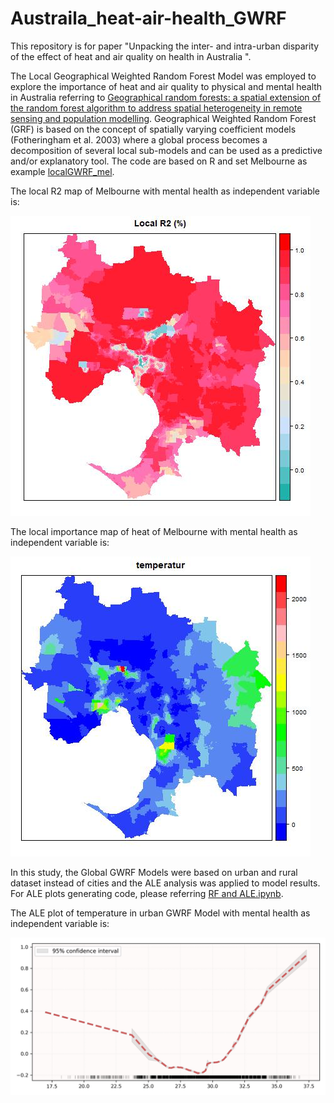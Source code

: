 # Austraila_heat-air-health_GWRF
This repository is for paper "Unpacking the inter- and intra-urban disparity of the effect of heat and air quality on health in Australia ".

The Local Geographical Weighted Random Forest Model was employed to explore the importance of heat and air quality to physical and mental health in Australia referring to [Geographical random forests: a spatial extension of the random forest algorithm to address spatial heterogeneity in remote sensing and population modelling](https://www.tandfonline.com/doi/full/10.1080/10106049.2019.1595177). Geographical Weighted Random Forest (GRF) is based on the concept of spatially varying coefficient models (Fotheringham et al. 2003) where a global process becomes a decomposition of several local sub-models and can be used as a predictive and/or explanatory tool. The code are based on R and set Melbourne as example [localGWRF_mel](https://github.com/WenhuiCaii/Austraila_heat-air-health_GWRF/blob/main/localGWRF_Mel.Rmd).

The local R2 map of Melbourne with mental health as independent variable is:

![image](https://github.com/WenhuiCaii/Austraila_heat-air-health_GWRF/blob/main/localR2.jpeg)

The local importance map of heat of Melbourne with mental health as independent variable is:

![image](https://github.com/WenhuiCaii/Austraila_heat-air-health_GWRF/blob/main/importance.temperatur.jpeg)

In this study, the Global GWRF Models were based on urban and rural dataset instead of cities and the ALE analysis was applied to model results. For ALE plots generating code, please referring [ RF and ALE.ipynb](https://github.com/WenhuiCaii/Australian-heatwave-study/blob/main/RF%20and%20ALE.ipynb).

The ALE plot of temperature in urban GWRF Model with mental health as independent variable is: 

![image](https://github.com/WenhuiCaii/Austraila_heat-air-health_GWRF/blob/main/temperature.jpg)
